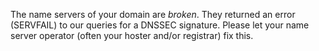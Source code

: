 The name servers of your domain are *broken*. They returned an error (SERVFAIL) to our queries for a DNSSEC signature. Please let your name server operator (often your hoster and/or registrar) fix this.
